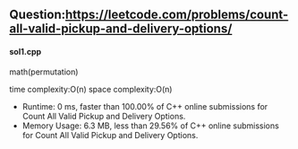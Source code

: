 ## Question:https://leetcode.com/problems/count-all-valid-pickup-and-delivery-options/

#### sol1.cpp
math(permutation)

time complexity:O(n)
space complexity:O(n)

* Runtime: 0 ms, faster than 100.00% of C++ online submissions for Count All Valid Pickup and Delivery Options.
* Memory Usage: 6.3 MB, less than 29.56% of C++ online submissions for Count All Valid Pickup and Delivery Options.

